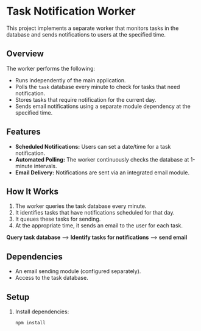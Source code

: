 # Task Notification Worker

This project implements a separate worker that monitors tasks in the database and sends notifications to users at the specified time.

## Overview

The worker performs the following:

- Runs independently of the main application.
- Polls the `task` database every minute to check for tasks that need notification.
- Stores tasks that require notification for the current day.
- Sends email notifications using a separate module dependency at the specified time.

## Features

- **Scheduled Notifications:** Users can set a date/time for a task notification.
- **Automated Polling:** The worker continuously checks the database at 1-minute intervals.
- **Email Delivery:** Notifications are sent via an integrated email module.

## How It Works

1. The worker queries the task database every minute.
2. It identifies tasks that have notifications scheduled for that day.
3. It queues these tasks for sending.
4. At the appropriate time, it sends an email to the user for each task.

**Query task database** --> **Identify tasks for notifications** --> **send email**

## Dependencies

- An email sending module (configured separately).
- Access to the task database.

## Setup

1. Install dependencies:
   ```bash
   npm install
